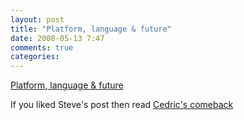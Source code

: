 ```yaml
---
layout: post
title: "Platform, language & future"
date: 2008-05-13 7:47
comments: true
categories: 
---
```


<a href="http://www.tbray.org/ongoing/When/200x/2008/05/12/Java-One">Platform, language & future</a><br/><p>If you liked Steve's post then read <a href="http://beust.com/weblog/archives/000483.html">Cedric's comeback</a></p>
